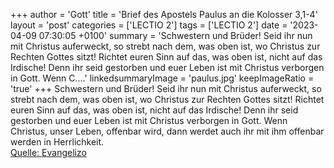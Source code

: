 +++
author = 'Gott'
title = 'Brief des Apostels Paulus an die Kolosser 3,1-4'
layout = 'post'
categories = ['LECTIO 2']
tags = ['LECTIO 2']
date = '2023-04-09 07:30:05 +0100'
summary = 'Schwestern und Brüder! Seid ihr nun mit Christus auferweckt, so strebt nach dem, was oben ist, wo Christus zur Rechten Gottes sitzt! Richtet euren Sinn auf das, was oben ist, nicht auf das Irdische! Denn ihr seid gestorben und euer Leben ist mit Christus verborgen in Gott. Wenn C....'
linkedsummaryImage = 'paulus.jpg'
keepImageRatio = 'true'
+++
Schwestern und Brüder! Seid ihr nun mit Christus auferweckt, so strebt nach dem, was oben ist, wo Christus zur Rechten Gottes sitzt!
Richtet euren Sinn auf das, was oben ist, nicht auf das Irdische!
Denn ihr seid gestorben und euer Leben ist mit Christus verborgen in Gott.
Wenn Christus, unser Leben, offenbar wird, dann werdet auch ihr mit ihm offenbar werden in Herrlichkeit.<!--more--><br> [Quelle: Evangelizo](https://evangeliumtagfuertag.org/DE/gospel)